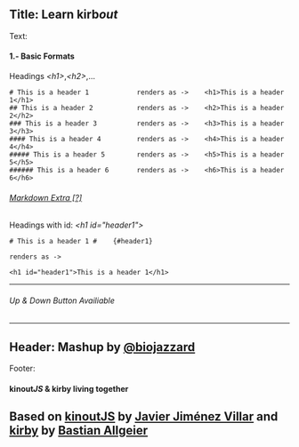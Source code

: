 Title: Learn kirb*out*
----
Text:
#### 1.- Basic Formats
Headings *&lt;h1&gt;*,*&lt;h2&gt;*,...
```
# This is a header 1            renders as ->    <h1>This is a header 1</h1>
## This is a header 2           renders as ->    <h2>This is a header 2</h2>
### This is a header 3          renders as ->    <h3>This is a header 3</h3>
#### This is a header 4         renders as ->    <h4>This is a header 4</h4>
##### This is a header 5        renders as ->    <h5>This is a header 5</h5>
###### This is a header 6       renders as ->    <h6>This is a header 6</h6>
```
###### [Markdown *Extra* [?]](http://michelf.ca/projects/php-markdown/extra/)
Headings with id: *&lt;h1 id="header1"&gt;*
```
# This is a header 1 #    {#header1}

renders as ->

<h1 id="header1">This is a header 1</h1>
```
* * *
###### *Up* & *Down* Button Availiable
----
Header:
Mashup by [@biojazzard](https://github.com/biojazzard)
----
Footer:
#### kinout*JS* & kirby living together
Based on [kinoutJS](https://github.com/soyjavi/Kinout) by [Javier Jiménez Villar](https://github.com/soyjavi) and [kirby](https://github.com/bastianallgeier/kirbycms) by [Bastian Allgeier](https://github.com/bastianallgeier)
----
